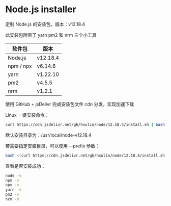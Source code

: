 # Node.js installer

定制 Node.js 的安装包，版本：v12.18.4

此安装包附带了 yarn pm2 和 nrm 三个小工具

| 软件包    | 版本     |
| --------- | -------- |
| Node.js   | v12.18.4 |
| npm / npx | v6.14.6  |
| yarn      | v1.22.10 |
| pm2       | v4.5.5   |
| nrm       | v1.2.1   |

使用 GitHub + jsDelivr 完成安装包文件 cdn 分发，实现加速下载

Linux 一键安装命令：

```bash
curl https://cdn.jsdelivr.net/gh/hxulin/node/12.18.4/install.sh | bash && source /etc/profile
```

默认安装目录为：/usr/local/node-v12.18.4

若需要指定安装目录，可以使用 --prefix 参数：

```bash
bash <(curl https://cdn.jsdelivr.net/gh/hxulin/node/12.18.4/install.sh) --prefix=/opt/nodejs && source /etc/profile
```

查看是否安装成功：

```bash
node -v
npm -v
npx -v
yarn -v
pm2 -v
nrm -V
```

